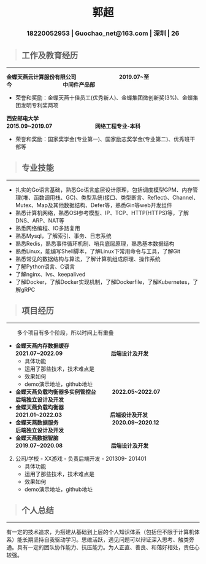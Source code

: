  <center>
     <h1>郭超</h1>
     <h3>18220052953 | Guochao_net@163.com | 深圳 | 26</h3>
 </center>

>## **工作及教育经历**
***
**金蝶天燕云计算服份有限公司&emsp;&emsp;&emsp;&emsp;&emsp;&emsp;&emsp;&emsp;2019.07~至今&emsp;&emsp;&emsp;&emsp;&emsp;&emsp;&emsp;&emsp;&emsp;&ensp;中间件产品部**
+ 荣誉和奖励：金蝶天燕十佳员工(优秀新人)、金蝶集团微创新奖(3%)、金蝶集团发明专利奖两项

**西安邮电大学&emsp;&emsp;&emsp;&emsp;&emsp;&emsp;&emsp;&emsp;&emsp;&emsp;&emsp;&emsp;&emsp;&emsp;&emsp;2015.09~2019.07&emsp;&emsp;&emsp;&emsp;&emsp;&emsp;&emsp;&emsp;网络工程专业-本科**
+ 荣誉和奖励：国家奖学金(专业第一)、国家励志奖学金(专业第二)、优秀班干部等
>## **专业技能**
***
* 扎实的Go语言基础，熟悉Go语言底层设计原理，包括调度模型GPM、内存管理(堆、函数调用栈、GC)、类型系统(接口、类型断言、Reflect)、Channel、Mutex、Map及其他数据结构、Defer等，熟悉Gin等web开发组件
* 熟悉计算机网络，熟悉OSI参考模型、IP、TCP、HTTP(HTTPS)等，了解DNS、ARP、NAT等
* 熟悉网络编程、IO多路复用
* 熟悉Mysql，了解索引、事务、日志系统
* 熟悉Redis，熟悉事件循环机制、哨兵底层原理，熟悉基本数据结构
* 熟悉Linux，能编写Shell脚本，了解Linux下常用命令与工具，了解Git
* 熟悉常见的数据结构与算法，了解计算机组成原理、操作系统
* 了解Python语言、C语言
* 了解nginx、lvs、keepalived
* 了解Docker，了解Docker实现机制，了解Dockerfile，了解Kubernetes，了解gRPC
>## **项目经历**
***
 &emsp;&emsp;多个项目有多个阶段，所以时间上有重叠
+ **金蝶天燕内存数据缓存&emsp;&emsp;&emsp;&emsp;&emsp;&emsp;&emsp;&emsp;2021.07~2022.09&emsp;&emsp;&emsp;&emsp;&emsp;&emsp;&emsp;&emsp;&emsp;后端设计及开发**
    * 具体功能 
    * 运用了那些技术，技术难点是
    * 效果如何
    * demo演示地址，github地址 
+ **金蝶天燕负载均衡器多实例管控台&emsp;&emsp;&emsp;2022.05~2022.07&emsp;&emsp;&emsp;&emsp;&emsp;&emsp;&emsp;后端独立设计及开发**
+ **金蝶天燕负载均衡器&emsp;&emsp;&emsp;&emsp;&emsp;&emsp;&emsp;&emsp;&emsp;2021.01~2022.03&emsp;&emsp;&emsp;&emsp;&emsp;&emsp;&emsp;&emsp;&emsp;后端设计及开发**
+ **金蝶天燕数据服务&emsp;&emsp;&emsp;&emsp;&emsp;&emsp;&emsp;&emsp;&emsp;&emsp;2020.09~2020.12&emsp;&emsp;&emsp;&emsp;&emsp;&emsp;&emsp;后端独立设计及开发**
+ **金蝶天燕数据智脑&emsp;&emsp;&emsp;&emsp;&emsp;&emsp;&emsp;&emsp;&emsp;&emsp;2019.07~2020.08&emsp;&emsp;&emsp;&emsp;&emsp;&emsp;&emsp;&emsp;&emsp;后端设计及开发**

2. 公司/学校 - XX游戏 - 负责后端开发 - 201309- 201401 
    * 具体功能 
    * 运用了那些技术，技术难点是
    * 效果如何
    * demo演示地址，github地址 


>## **个人总结**
***
有一定的技术追求，为搭建从基础到上层的个人知识体系（包括但不限于计算机体系）能长期坚持自我驱动学习。思维活跃，遇见问题可以辩证深入思考、触类旁通。具有一定的团队协作能力、抗压能力。为人正直、善良、和蔼好相处，责任心较强。